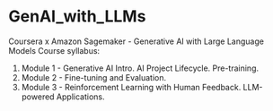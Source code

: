# GenAI_with_LLMs
Coursera x Amazon Sagemaker - Generative AI with Large Language Models
Course syllabus:


1. Module 1 - Generative AI Intro. AI Project Lifecycle. Pre-training.
2. Module 2 - Fine-tuning and Evaluation.
3. Module 3 - Reinforcement Learning with Human Feedback. LLM-powered Applications.
